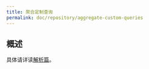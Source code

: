 ```yaml
---
title: 聚合定制查询
permalink: doc/repository/aggregate-custom-queries
---
```


## 概述

具体请详读[解析篇](http://127.0.0.1:4000/doc/repository/principle)。